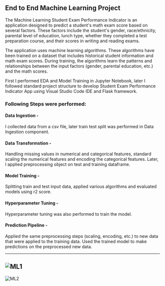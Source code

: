 ## End to End Machine Learning Project
The Machine Learning Student Exam Performance Indicator is an application designed to predict a student's math exam score based on several factors. These factors include the student's gender, race/ethnicity, parental level of education, lunch type, whether they completed a test preparation course, and their scores in writing and reading exams.

The application uses machine learning algorithms. These algorithms have been trained on a dataset that includes historical student information and math exam scores. During training, the algorithms learn the patterns and relationships between the input factors (gender, parental education, etc.) and the math scores.

First I performed EDA and Model Training in Jupyter Notebook, later I followed standard project structure to develop Student Exam Performance Indicator App using Visual Studio Code IDE and Flask framework.
### Following Steps were performed:
#### Data Ingestion - 
I collected data from a csv file, later train test split was performed in Data Ingestion component. 
#### Data Transformstion - 
Handling missing values in numerical and categorical features, standard scaling the numerical features and encoding the categorical features. Later, I applied preprocessing object on test and training dataframe.
#### Model Training - 
Splitting train and test input data, applied various algorithms and evaluated models using r2 score.
#### Hyperparameter Tuning - 
Hyperparameter tuning was also performed to train the model.
#### Prediction Pipeline - 
Applied the same preprocessing steps (scaling, encoding, etc.) to new data that were applied to the training data. Used the trained model to make predictions on the preprocessed new data.

----------
![ML1](https://github.com/mohangowda8055/ML-Project/assets/125982691/8ef0aa84-2207-48ac-aab9-edaf0a6b3c96)
-----------
![ML2](https://github.com/mohangowda8055/ML-Project/assets/125982691/e95f4db5-c002-433a-925a-9509f9655387)
